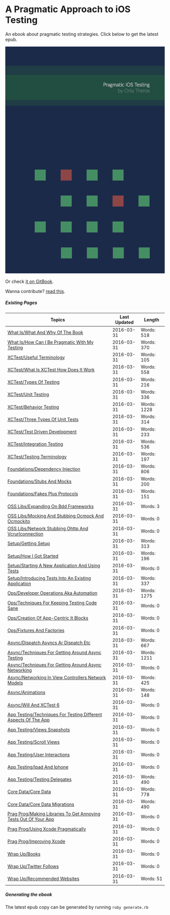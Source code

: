 A Pragmatic Approach to iOS Testing
===============

An ebook about pragmatic testing strategies. Click below to get the latest epub.

[ ![Image](assets/Cover.png "Pragmatic iOS Testing") ](https://github.com/orta/pragmatic-testing/blob/master/pragmatic_testing.epub?raw=true "Download epub")

Or check [it on GitBook](https://www.gitbook.com/book/orta/pragmatic-ios-testing/details).

Wanna contribute? [read this](CONTRIBUTING.md).

##### Existing Pages

| Topics | Last Updated | Length | 
| -------|----|-----|
|[What Is/What And Why Of The Book](chapters/en-UK/what_is/what_and_why_of_the_book.md)|2016-03-31|Words: 518|
|[What Is/How Can I Be Pragmatic With My Testing](chapters/en-UK/what_is/how_can_i_be_pragmatic_with_my_testing.md)|2016-03-31|Words: 370|
|[XCTest/Useful Terminology](chapters/en-UK/xctest/useful_terminology.md)|2016-03-31|Words: 105|
|[XCTest/What Is XCTest How Does It Work](chapters/en-UK/xctest/what_is_xctest_how_does_it_work.md)|2016-03-31|Words: 558|
|[XCTest/Types Of Testing](chapters/en-UK/xctest/types_of_testing.md)|2016-03-31|Words: 216|
|[XCTest/Unit Testing](chapters/en-UK/xctest/unit_testing.md)|2016-03-31|Words: 336|
|[XCTest/Behavior Testing](chapters/en-UK/xctest/behavior_testing.md)|2016-03-31|Words: 1228|
|[XCTest/Three Types Of Unit Tests](chapters/en-UK/xctest/Three_Types_of_Unit_Tests.md)|2016-03-31|Words: 314|
|[XCTest/Test Driven Development](chapters/en-UK/xctest/test_driven_development.md)|2016-03-31|Words: 233|
|[XCTest/Integration Testing](chapters/en-UK/xctest/integration_testing.md)|2016-03-31|Words: 536|
|[XCTest/Testing Terminology](chapters/en-UK/xctest/testing_terminology.md)|2016-03-31|Words: 197|
|[Foundations/Dependency Injection](chapters/en-UK/foundations/dependency_injection.md)|2016-03-31|Words: 806|
|[Foundations/Stubs And Mocks](chapters/en-UK/foundations/stubs_and_mocks.md)|2016-03-31|Words: 200|
|[Foundations/Fakes  Plus Protocols ](chapters/en-UK/foundations/fakes__plus_protocols_.md)|2016-03-31|Words: 151|
|[OSS Libs/Expanding On Bdd Frameworks](chapters/en-UK/oss_libs/expanding_on_bdd_frameworks.md)|2016-03-31|Words: 3|
|[OSS Libs/Mocking And Stubbing  Ocmock And Ocmockito ](chapters/en-UK/oss_libs/mocking_and_stubbing__ocmock_and_ocmockito_.md)|2016-03-31|Words: 0|
|[OSS Libs/Network Stubbing  Ohttp And Vcrurlconnection](chapters/en-UK/oss_libs/network_stubbing__ohttp_and_vcrurlconnection.md)|2016-03-31|Words: 0|
|[Setup/Getting Setup](chapters/en-UK/setup/getting_setup.md)|2016-03-31|Words: 313|
|[Setup/How I Got Started](chapters/en-UK/setup/how_i_got_started.md)|2016-03-31|Words: 196|
|[Setup/Starting A New Application And Using Tests](chapters/en-UK/setup/starting_a_new_application_and_using_tests.md)|2016-03-31|Words: 0|
|[Setup/Introducing Tests Into An Existing Application](chapters/en-UK/setup/introducing_tests_into_an_existing_application.md)|2016-03-31|Words: 337|
|[Ops/Developer Operations Aka Automation](chapters/en-UK/ops/developer_operations_aka_automation.md)|2016-03-31|Words: 1275|
|[Ops/Techniques For Keeping Testing Code Sane](chapters/en-UK/ops/techniques_for_keeping_testing_code_sane.md)|2016-03-31|Words: 0|
|[Ops/Creation Of App-Centric It Blocks](chapters/en-UK/ops/creation_of_app-centric_it_blocks.md)|2016-03-31|Words: 0|
|[Ops/Fixtures And Factories](chapters/en-UK/ops/fixtures_and_factories.md)|2016-03-31|Words: 0|
|[Async/Dispatch Asyncs  Ar Dispatch Etc](chapters/en-UK/async/dispatch_asyncs__ar_dispatch_etc.md)|2016-03-31|Words: 667|
|[Async/Techniques For Getting Around Async Testing](chapters/en-UK/async/techniques_for_getting_around_async_testing.md)|2016-03-31|Words: 1211|
|[Async/Techniques For Getting Around Async Networking](chapters/en-UK/async/techniques_for_getting_around_async_networking.md)|2016-03-31|Words: 0|
|[Async/Networking In View Controllers  Network Models](chapters/en-UK/async/networking_in_view_controllers__network_models.md)|2016-03-31|Words: 425|
|[Async/Animations](chapters/en-UK/async/animations.md)|2016-03-31|Words: 148|
|[Async/Will And XCTest 6](chapters/en-UK/async/will_and_xctest_6.md)|2016-03-31|Words: 0|
|[App Testing/Techniques For Testing Different Aspects Of The App](chapters/en-UK/app_testing/techniques_for_testing_different_aspects_of_the_app.md)|2016-03-31|Words: 0|
|[App Testing/Views  Snapshots](chapters/en-UK/app_testing/views__snapshots.md)|2016-03-31|Words: 0|
|[App Testing/Scroll Views](chapters/en-UK/app_testing/scroll_views.md)|2016-03-31|Words: 0|
|[App Testing/User Interactions](chapters/en-UK/app_testing/user_interactions.md)|2016-03-31|Words: 0|
|[App Testing/Ipad And Iphone](chapters/en-UK/app_testing/ipad_and_iphone.md)|2016-03-31|Words: 0|
|[App Testing/Testing Delegates](chapters/en-UK/app_testing/testing_delegates.md)|2016-03-31|Words: 490|
|[Core Data/Core Data](chapters/en-UK/core_data/core_data.md)|2016-03-31|Words: 778|
|[Core Data/Core Data Migrations](chapters/en-UK/core_data/core_data_migrations.md)|2016-03-31|Words: 490|
|[Prag Prog/Making Libraries To Get Annoying Tests Out Of Your App](chapters/en-UK/prag_prog/making_libraries_to_get_annoying_tests_out_of_your_app.md)|2016-03-31|Words: 0|
|[Prag Prog/Using Xcode Pragmatically](chapters/en-UK/prag_prog/using_xcode_pragmatically.md)|2016-03-31|Words: 0|
|[Prag Prog/Improving Xcode](chapters/en-UK/prag_prog/improving_xcode.md)|2016-03-31|Words: 0|
|[Wrap Up/Books](chapters/en-UK/wrap_up/books.md)|2016-03-31|Words: 0|
|[Wrap Up/Twitter Follows](chapters/en-UK/wrap_up/twitter_follows.md)|2016-03-31|Words: 0|
|[Wrap Up/Recommended Websites](chapters/en-UK/wrap_up/recommended_websites.md)|2016-03-31|Words: 51|

##### Generating the ebook

The latest epub copy can be generated by running `ruby generate.rb`
